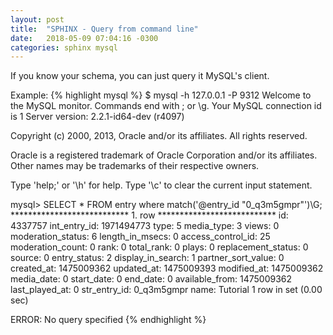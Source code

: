 ```yaml
---
layout: post
title:  "SPHINX - Query from command line"
date:   2018-05-09 07:04:16 -0300
categories: sphinx mysql
---
```

If you know your schema, you can just query it MySQL's client.

Example:
{% highlight mysql %}
$ mysql -h 127.0.0.1 -P 9312
Welcome to the MySQL monitor.  Commands end with ; or \g.
Your MySQL connection id is 1
Server version: 2.2.1-id64-dev (r4097)
 
Copyright (c) 2000, 2013, Oracle and/or its affiliates. All rights reserved.
 
Oracle is a registered trademark of Oracle Corporation and/or its
affiliates. Other names may be trademarks of their respective
owners.
 
Type 'help;' or '\h' for help. Type '\c' to clear the current input statement.
 
mysql> SELECT * FROM entry where match('@entry_id "0_q3m5gmpr"')\G;
*************************** 1. row ***************************
                id: 4337757
      int_entry_id: 1971494773
              type: 5
        media_type: 3
             views: 0
 moderation_status: 6
   length_in_msecs: 0
 access_control_id: 25
  moderation_count: 0
              rank: 0
        total_rank: 0
             plays: 0
replacement_status: 0
            source: 0
      entry_status: 2
 display_in_search: 1
partner_sort_value: 0
        created_at: 1475009362
        updated_at: 1475009393
       modified_at: 1475009362
        media_date: 0
        start_date: 0
          end_date: 0
    available_from: 1475009362
    last_played_at: 0
      str_entry_id: 0_q3m5gmpr
              name: Tutorial
1 row in set (0.00 sec)
 
ERROR:
No query specified
{% endhighlight %}
